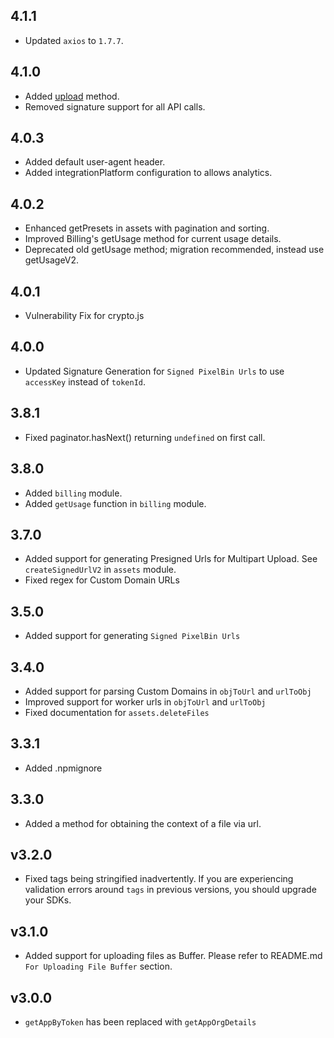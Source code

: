 ## 4.1.1

- Updated `axios` to `1.7.7`.

## 4.1.0

- Added [upload](./README.md#upload) method.
- Removed signature support for all API calls.

## 4.0.3

- Added default user-agent header.
- Added integrationPlatform configuration to allows analytics.

## 4.0.2

- Enhanced getPresets in assets with pagination and sorting.
- Improved Billing's getUsage method for current usage details.
- Deprecated old getUsage method; migration recommended, instead use getUsageV2.

## 4.0.1

- Vulnerability Fix for crypto.js

## 4.0.0

- Updated Signature Generation for `Signed PixelBin Urls` to use `accessKey` instead of `tokenId`.

## 3.8.1

- Fixed paginator.hasNext() returning `undefined` on first call.

## 3.8.0

- Added `billing` module.
- Added `getUsage` function in `billing` module.

## 3.7.0

- Added support for generating Presigned Urls for Multipart Upload. See `createSignedUrlV2` in `assets` module.
- Fixed regex for Custom Domain URLs

## 3.5.0

- Added support for generating `Signed PixelBin Urls`

## 3.4.0

- Added support for parsing Custom Domains in `objToUrl` and `urlToObj`
- Improved support for worker urls in `objToUrl` and `urlToObj`
- Fixed documentation for `assets.deleteFiles`

## 3.3.1

- Added .npmignore

## 3.3.0

- Added a method for obtaining the context of a file via url.

## v3.2.0

- Fixed tags being stringified inadvertently. If you are experiencing validation errors around `tags` in previous versions, you should upgrade your SDKs.

## v3.1.0

- Added support for uploading files as Buffer. Please refer to README.md `For Uploading File Buffer` section.

## v3.0.0

- `getAppByToken` has been replaced with `getAppOrgDetails`
